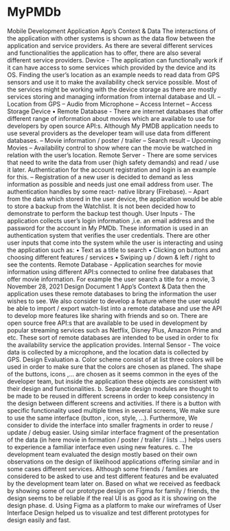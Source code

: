 # MyPMDb
Mobile Development Application
App’s Context & Data
The interactions of the application with
other systems is shown as the data flow between the application and service providers. As there
are several different services and functionalities the application has to offer, there are also several
different service providers.
Device - The application can functionally work if it can have access to some services which
provided by the device and its OS. Finding the user’s location as an example needs to read
data from GPS sensors and use it to make the availability check service possible. Most of
the services might be working with the device storage as there are mostly services storing
and managing information from internal database and UI.
– Location from GPS
– Audio from Microphone
– Access Internet
– Access Storage Device
• Remote Database - There are internet databases that offer different range of information
about movies which are available to use for developers by open source API:s. Although My
PMDB application needs to use several providers as the developer team will use data from
different databases.
– Movie information / poster / trailer
– Search result
– Upcoming Movies
– Availability control to show where can the movie be watched in relation with the user’s
location.
Remote Server - There are some services that need to write the data from user (high safety
demands) and read / use it later. Authentication for the account registration and login is
an example for this.
– Registration of a new user is decided to demand as less information as possible and
needs just one email address from user. The authentication handles by some react-
native library (Firebase).
– Apart from the data which stored in the user device, the application would be able
to store a backup from the Watchlist. It is not been decided how to demonstrate to
perform the backup test though.
User Inputs - The application collects user’s login information ,i.e. an email address and the
password for the account in My PMDb. These information is used in an authentication system
that verifies the user credentials. There are other user inputs that come into the system while the
user is interacting and using the application such as:
• Text as a title to search
• Clicking on buttons and choosing different features / services
• Swiping up / down & left / right to see the contents.
Remote Database - Application searches for movie information using different API:s connected to
online free databases that offer movie information. For example the user search a title for a movie,
3 November 28, 2021
Design Document 1 App’s Context & Data
then the application uses these remote databases to bring the information the user wishes to see.
We also consider to develop a feature where the user would be able to import / export watch-list
into a remote database and use the API to develop more features like sharing with friends and so
on.
There are open source free API:s that are available to be used in development by popular streaming
services such as Netflix, Disney Plus, Amazon Prime and etc. These sort of remote databases are
intended to be used in order to fix the availability service the application provides.
Internal Sensor - The voice data is collected by a microphone, and the location data is collected
by GPS.
Design Evaluation
a. Color scheme consist of at list three colors will be used in order to make sure that the colors
are chosen as planed. The shape of the buttons, icons ,... are chosen as it seems common in
the eyes of the developer team, but inside the application these objects are consistent with
their design and functionalities.
b. Separate design modules are thought to be made to be reused in different screens in order to
keep consistency in the design between different screens and activities. If there is a button
with specific functionality used multiple times in several screens, We make sure to use the
same interface (button , icon, style, ...). Furthermore, We consider to divide the interface
into smaller fragments in order to reuse / update / debug easier. Using similar interface
fragment of the presentation of the data (in here movie in formation / poster / trailer / lists
...) helps users to experience a familiar interface even using new features.
c. The development team evaluated the design mostly based on their own observations on
the design of likelihood applications offering similar and in some cases different services.
Although some friends / families are considered to be asked to use and test different features
and be evaluated by the development team later on. Based on what we received as feedback
by showing some of our prototype design on Figma for family / friends, the design seems to
be reliable if the real UI is as good as it is showing on the design phase.
d. Using Figma as a platform to make our wireframes of User Interface Design helped us to
visualize and test different prototypes for design easily and fast.

